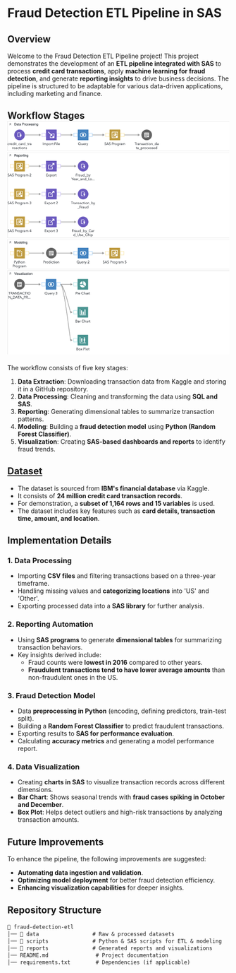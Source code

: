 # Fraud Detection ETL Pipeline in SAS

## Overview
Welcome to the Fraud Detection ETL Pipeline project! This project demonstrates the development of an **ETL pipeline integrated with SAS** to process **credit card transactions**, apply **machine learning for fraud detection**, and generate **reporting insights** to drive business decisions. The pipeline is structured to be adaptable for various data-driven applications, including marketing and finance.

## Workflow Stages ![Workflow Stages](flowchart.png)
The workflow consists of five key stages:
1. **Data Extraction**: Downloading transaction data from Kaggle and storing it in a GitHub repository.
2. **Data Processing**: Cleaning and transforming the data using **SQL and SAS**.
3. **Reporting**: Generating dimensional tables to summarize transaction patterns.
4. **Modeling**: Building a **fraud detection model** using **Python (Random Forest Classifier)**.
5. **Visualization**: Creating **SAS-based dashboards and reports** to identify fraud trends.

## [Dataset](https://www.kaggle.com/datasets/ealtman2019/credit-card-transactions/data?select=sd254_users.csv)
- The dataset is sourced from **IBM's financial database** via Kaggle.
- It consists of **24 million credit card transaction records**.
- For demonstration, a **subset of 1,164 rows and 15 variables** is used.
- The dataset includes key features such as **card details, transaction time, amount, and location**.

## Implementation Details
### 1. Data Processing
- Importing **CSV files** and filtering transactions based on a three-year timeframe.
- Handling missing values and **categorizing locations** into 'US' and 'Other'.
- Exporting processed data into a **SAS library** for further analysis.

### 2. Reporting Automation
- Using **SAS programs** to generate **dimensional tables** for summarizing transaction behaviors.
- Key insights derived include:
  - Fraud counts were **lowest in 2016** compared to other years.
  - **Fraudulent transactions tend to have lower average amounts** than non-fraudulent ones in the US.

### 3. Fraud Detection Model
- Data **preprocessing in Python** (encoding, defining predictors, train-test split).
- Building a **Random Forest Classifier** to predict fraudulent transactions.
- Exporting results to **SAS for performance evaluation**.
- Calculating **accuracy metrics** and generating a model performance report.

### 4. Data Visualization
- Creating **charts in SAS** to visualize transaction records across different dimensions.
- **Bar Chart**: Shows seasonal trends with **fraud cases spiking in October and December**.
- **Box Plot**: Helps detect outliers and high-risk transactions by analyzing transaction amounts.

## Future Improvements
To enhance the pipeline, the following improvements are suggested:
- **Automating data ingestion and validation**.
- **Optimizing model deployment** for better fraud detection efficiency.
- **Enhancing visualization capabilities** for deeper insights.

## Repository Structure
```plaintext
📂 fraud-detection-etl
│── 📂 data                 # Raw & processed datasets
│── 📂 scripts              # Python & SAS scripts for ETL & modeling
│── 📂 reports              # Generated reports and visualizations
│── README.md               # Project documentation
│── requirements.txt        # Dependencies (if applicable)
